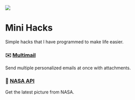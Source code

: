 <img src="https://img.shields.io/github/pipenv/locked/python-version/diegohalabi/mini-hacks">

# Mini Hacks

Simple hacks that I have programmed to make life easier.

### ✉️ [Multimail](/multimail)
Send multiple personalized emails at once with attachments.

### 🚀 [NASA API](/nasa)
Get the latest picture from NASA.